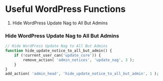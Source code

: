# Useful WordPress Functions

1. Hide WordPress Update Nag to All But Admins


### Hide WordPress Update Nag to All But Admins

```php
// Hide WordPress Update Nag to All But Admins
function hide_update_notice_to_all_but_admin() {
    if (!current_user_can('update_core')) {
        remove_action( 'admin_notices', 'update_nag', 3 );
    }
}
add_action( 'admin_head', 'hide_update_notice_to_all_but_admin', 1 );
```

